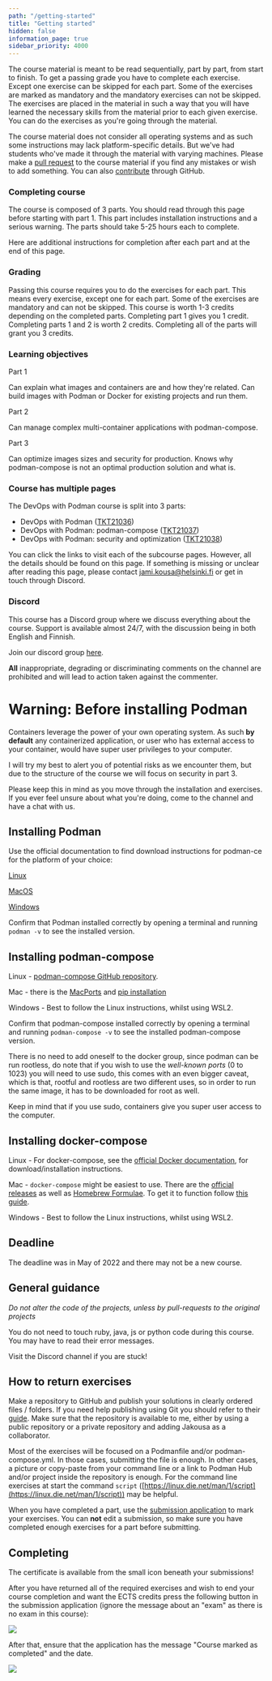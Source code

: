 ```yaml
---
path: "/getting-started"
title: "Getting started"
hidden: false
information_page: true
sidebar_priority: 4000
---
```


The course material is meant to be read sequentially, part by part, from start to finish. To get a passing grade you have to complete each exercise. Except one exercise can be skipped for each part. Some of the exercises are marked as mandatory and the mandatory exercises can not be skipped. The exercises are placed in the material in such a way that you will have learned the necessary skills from the material prior to each given exercise. You can do the exercises as you're going through the material.

The course material does not consider all operating systems and as such some instructions may lack platform-specific details. But we've had students who've made it through the material with varying machines. Please make a [pull request](/contributing) to the course material if you find any mistakes or wish to add something. You can also [contribute](/contributing) through GitHub.

### Completing course

The course is composed of 3 parts. You should read through this page before starting with part 1. This part includes installation instructions and a serious warning. The parts should take 5-25 hours each to complete.

Here are additional instructions for completion after each part and at the end of this page.

### Grading

Passing this course requires you to do the exercises for each part. This means every exercise, except one for each part. Some of the exercises are mandatory and can not be skipped. This course is worth 1-3 credits depending on the completed parts.
Completing part 1 gives you 1 credit. Completing parts 1 and 2 is worth 2 credits. Completing all of the parts will grant you 3 credits.

### Learning objectives

Part 1

Can explain what images and containers are and how they're related.
Can build images with Podman or Docker for existing projects and run them.

Part 2

Can manage complex multi-container applications with podman-compose.

Part 3

Can optimize images sizes and security for production.
Knows why podman-compose is not an optimal production solution and what is.

### Course has multiple pages

The DevOps with Podman course is split into 3 parts:

- DevOps with Podman ([TKT21036](https://studies.helsinki.fi/opintotarjonta/cur/otm-43341e49-dfae-4899-95d6-a4da1c5ec47b))
- DevOps with Podman: podman-compose ([TKT21037](https://studies.helsinki.fi/opintotarjonta/cur/otm-29ab3dee-9b30-4fbf-b7e7-dcbecd7218c5))
- DevOps with Podman: security and optimization ([TKT21038](https://studies.helsinki.fi/opintotarjonta/cur/otm-3c890ee9-7598-4b5c-9922-2c26c0c3235b))

You can click the links to visit each of the subcourse pages. However, all the details should be found on this page. If something is missing or unclear after reading this page, please contact jami.kousa@helsinki.fi or get in touch through Discord.

### Discord

This course has a Discord group where we discuss everything about the course. Support is available almost 24/7, with the discussion being in both English and Finnish.

Join our discord group [here](https://study.cs.helsinki.fi/discord/join/podman).

**All** inappropriate, degrading or discriminating comments on the channel are prohibited and will lead to action taken against the commenter.

# Warning: Before installing Podman

Containers leverage the power of your own operating system. As such **by default** any containerized application, or user who has external access to your container, would have super user privileges to your computer.

I will try my best to alert you of potential risks as we encounter them, but due to the structure of the course we will focus on security in part 3.

Please keep this in mind as you move through the installation and exercises. If you ever feel unsure about what you're doing, come to the channel and have a chat with us.

## Installing Podman

Use the official documentation to find download instructions for podman-ce for the platform of your choice:

[Linux](https://podman.io/getting-started/installation#installing-on-linux)

[MacOS](https://podman.io/getting-started/installation#macos)

[Windows](https://podman.io/getting-started/installation#windows)

Confirm that Podman installed correctly by opening a terminal and running `podman -v` to see the installed version.

## Installing podman-compose

Linux - [podman-compose GitHub repository](https://github.com/containers/podman-compose). 

Mac - there is the [MacPorts](https://ports.macports.org/port/podman-compose/) and [pip installation](https://ports.macports.org/port/podman-compose/)

Windows - Best to follow the Linux instructions, whilst using WSL2.

Confirm that podman-compose installed correctly by opening a terminal and running `podman-compose -v` to see the installed podman-compose version.

<text-box name="Rootful vs Rootless" variant="hint">

There is no need to add oneself to the docker group, since podman can be run rootless, do note that if you wish to use the _well-known ports_ (0 to 1023) you will need to use sudo, this comes with an even bigger caveat, which is that, rootful and rootless are two different uses, so in order to run the same image, it has to be downloaded for root as well.

Keep in mind that if you use sudo, containers give you super user access to the computer.

</text-box>

## Installing docker-compose

Linux - For docker-compose, see the [official Docker documentation](https://docs.docker.com/compose/install/), for download/installation instructions.

Mac - `docker-compose` might be easiest to use. There are the [official releases](https://github.com/docker/compose/releases) as well as [Homebrew Formulae](https://formulae.brew.sh/formula/docker-compose#default). To get it to function follow [this guide](https://gist.github.com/kaaquist/dab64aeb52a815b935b11c86202761a3). 

Windows - Best to follow the Linux instructions, whilst using WSL2.

## Deadline

The deadline was in May of 2022 and there may not be a new course.

## General guidance

_Do not alter the code of the projects, unless by pull-requests to the original projects_

You do not need to touch ruby, java, js or python code during this course. You may have to read their error messages.

Visit the Discord channel if you are stuck!

## How to return exercises

Make a repository to GitHub and publish your solutions in clearly ordered files / folders.
If you need help publishing using Git you should refer to their [guide](https://guides.github.com/activities/hello-world/). Make sure that the repository is available to me, either by using a public repository or a private repository and adding Jakousa as a collaborator.

Most of the exercises will be focused on a Podmanfile and/or podman-compose.yml. In those cases, submitting the file is enough. In other cases, a picture or copy-paste from your command line or a link to Podman Hub and/or project inside the repository is enough. For the command line exercises at start the command `script` ([https://linux.die.net/man/1/script](https://linux.die.net/man/1/script)) may be helpful.

When you have completed a part, use the [submission application](https://studies.cs.helsinki.fi/stats/courses/podman2022) to mark your exercises. You can **not** edit a submission, so make sure you have completed enough exercises for a part before submitting.

## Completing

The certificate is available from the small icon beneath your submissions!

After you have returned all of the required exercises and wish to end your course completion and want the ECTS credits press the following button in the submission application (ignore the message about an "exam" as there is no exam in this course):

<img src="./img/incomplete_course.png">

After that, ensure that the application has the message "Course marked as completed" and the date.

<img src="./img/completed_course.png">
